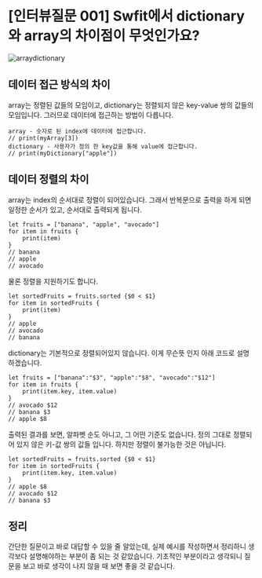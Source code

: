 # [인터뷰질문 001] Swfit에서 dictionary와 array의 차이점이 무엇인가요?

![arraydictionary](https://docs.swift.org/swift-book/_images/CollectionTypes_intro_2x.png)
## 데이터 접근 방식의 차이
array는 정렬된 값들의 모임이고, dictionary는 정렬되지 않은 key-value 쌍의 값들의 모임입니다.
그러므로 데이터에 접근하는 방법이 다릅니다.

```
array - 숫자로 된 index에 데이터에 접근합니다.
// print(myArray[3])
dictionary - 사용자가 정의 한 key값을 통해 value에 접근합니다.
// print(myDictionary["apple"])
```

## 데이터 정렬의 차이
array는 index의 순서대로 정렬이 되어있습니다. 그래서 반복문으로 출력을 하게 되면 일정한 순서가 있고, 순서대로 출력되게 됩니다.
```
let fruits = ["banana", "apple", "avocado"]
for item in fruits {
    print(item)
}
// banana
// apple
// avocado
```

물론 정렬을 지원하기도 합니다.

```
let sortedFruits = fruits.sorted {$0 < $1}
for item in sortedFruits {
    print(item)
}
// apple
// avocado
// banana
```

dictionary는 기본적으로 정렬되어있지 않습니다. 이게 무슨뜻 인지 아래 코드로 설명하겠습니다.
```
let fruits = ["banana":"$3", "apple":"$8", "avocado":"$12"]
for item in fruits {
    print(item.key, item.value)
}
// avocado $12
// banana $3
// apple $8
```
출력된 결과를 보면, 알파벳 순도 아니고, 그 어떤 기준도 없습니다. 정의 그대로 정렬되어 있지 않은 키-값 쌍의 값들 입니다.
하지만 정렬이 불가능한 것은 아닙니다.

```
let sortedFruits = fruits.sorted {$0 < $1}
for item in sortedFruits {
    print(item.key, item.value)
}
// apple $8
// avocado $12
// banana $3
```

## 정리
간단한 질문이고 바로 대답할 수 있을 줄 알았는데, 실제 예시를 작성하면서 정리하니 생각보다 설명해야하는 부분이 좀 되는 것 같았습니다. 기초적인 부분이라고 생각되니 질문을 보고 바로 생각이 나지 않을 때 보면 좋을 것 같습니다.
